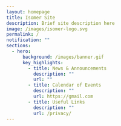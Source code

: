 ```yaml
---
layout: homepage
title: Isomer Site
description: Brief site description here
image: /images/isomer-logo.svg
permalink: /
notification: ""
sections:
  - hero:
      background: /images/banner.gif
      key_highlights:
        - title: News & Announcements
          description: ""
          url: ""
        - title: Calendar of Events
          description: ""
          url: https://gmail.com
        - title: Useful Links
          description: ""
          url: /privacy/
---
```

